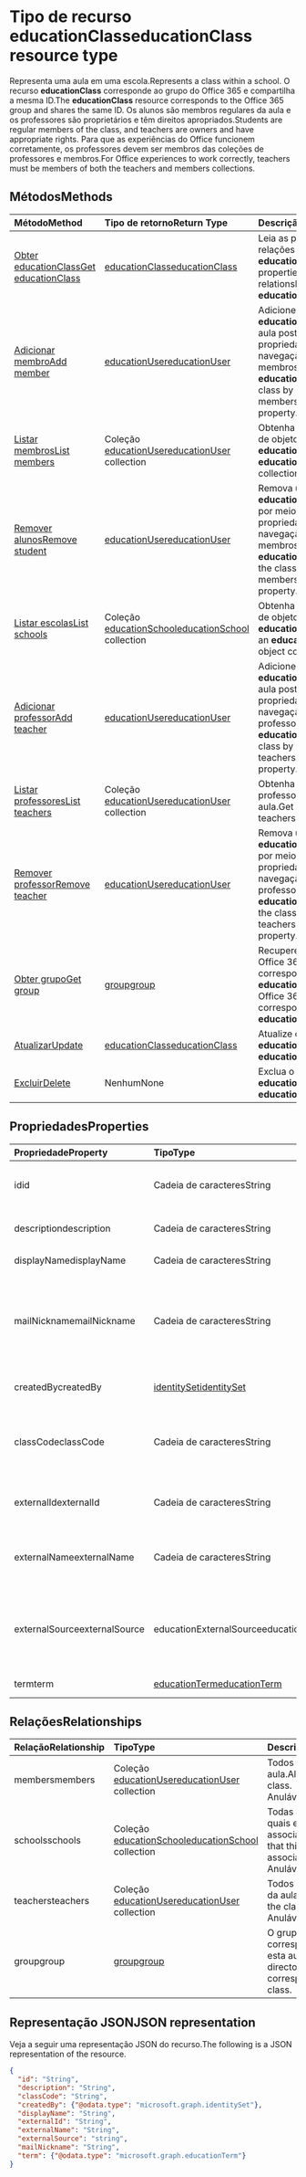 # <a name="educationclass-resource-type"></a><span data-ttu-id="1e419-101">Tipo de recurso educationClass</span><span class="sxs-lookup"><span data-stu-id="1e419-101">educationClass resource type</span></span>

<span data-ttu-id="1e419-102">Representa uma aula em uma escola.</span><span class="sxs-lookup"><span data-stu-id="1e419-102">Represents a class within a school.</span></span> <span data-ttu-id="1e419-103">O recurso **educationClass** corresponde ao grupo do Office 365 e compartilha a mesma ID.</span><span class="sxs-lookup"><span data-stu-id="1e419-103">The **educationClass** resource corresponds to the Office 365 group and shares the same ID.</span></span> <span data-ttu-id="1e419-104">Os alunos são membros regulares da aula e os professores são proprietários e têm direitos apropriados.</span><span class="sxs-lookup"><span data-stu-id="1e419-104">Students are regular members of the class, and teachers are owners and have appropriate rights.</span></span> <span data-ttu-id="1e419-105">Para que as experiências do Office funcionem corretamente, os professores devem ser membros das coleções de professores e membros.</span><span class="sxs-lookup"><span data-stu-id="1e419-105">For Office experiences to work correctly, teachers must be members of both the teachers and members collections.</span></span>  


## <a name="methods"></a><span data-ttu-id="1e419-106">Métodos</span><span class="sxs-lookup"><span data-stu-id="1e419-106">Methods</span></span>

| <span data-ttu-id="1e419-107">Método</span><span class="sxs-lookup"><span data-stu-id="1e419-107">Method</span></span>           | <span data-ttu-id="1e419-108">Tipo de retorno</span><span class="sxs-lookup"><span data-stu-id="1e419-108">Return Type</span></span>    |<span data-ttu-id="1e419-109">Descrição</span><span class="sxs-lookup"><span data-stu-id="1e419-109">Description</span></span>|
|:---------------|:--------|:----------|
|[<span data-ttu-id="1e419-110">Obter educationClass</span><span class="sxs-lookup"><span data-stu-id="1e419-110">Get educationClass</span></span>](../api/educationclass_get.md) | [<span data-ttu-id="1e419-111">educationClass</span><span class="sxs-lookup"><span data-stu-id="1e419-111">educationClass</span></span>](educationclass.md) |<span data-ttu-id="1e419-112">Leia as propriedades e relações de um objeto **educationClass**.</span><span class="sxs-lookup"><span data-stu-id="1e419-112">Read properties and relationships of an **educationClass** object.</span></span>|
|[<span data-ttu-id="1e419-113">Adicionar membro</span><span class="sxs-lookup"><span data-stu-id="1e419-113">Add member</span></span>](../api/educationclass_post_members.md) |[<span data-ttu-id="1e419-114">educationUser</span><span class="sxs-lookup"><span data-stu-id="1e419-114">educationUser</span></span>](educationuser.md)| <span data-ttu-id="1e419-115">Adicione um novo **educationUser** para a aula postando na propriedade de navegação de membros.</span><span class="sxs-lookup"><span data-stu-id="1e419-115">Add a new **educationUser** for the class by posting to the members navigation property.</span></span>|
|[<span data-ttu-id="1e419-116">Listar membros</span><span class="sxs-lookup"><span data-stu-id="1e419-116">List members</span></span>](../api/educationclass_list_members.md) |<span data-ttu-id="1e419-117">Coleção [educationUser](educationuser.md)</span><span class="sxs-lookup"><span data-stu-id="1e419-117">[educationUser](educationuser.md) collection</span></span>| <span data-ttu-id="1e419-118">Obtenha uma coleção de objetos **educationUser**.</span><span class="sxs-lookup"><span data-stu-id="1e419-118">Get an **educationUser** object collection.</span></span>|
|[<span data-ttu-id="1e419-119">Remover alunos</span><span class="sxs-lookup"><span data-stu-id="1e419-119">Remove student</span></span>](../api/educationclass_delete_members.md) |[<span data-ttu-id="1e419-120">educationUser</span><span class="sxs-lookup"><span data-stu-id="1e419-120">educationUser</span></span>](educationuser.md)| <span data-ttu-id="1e419-121">Remova um **educationUser** da aula por meio da propriedade de navegação de membros.</span><span class="sxs-lookup"><span data-stu-id="1e419-121">Remove an **educationUser** from the class through the members navigation property.</span></span>|
|[<span data-ttu-id="1e419-122">Listar escolas</span><span class="sxs-lookup"><span data-stu-id="1e419-122">List schools</span></span>](../api/educationclass_list_schools.md) |<span data-ttu-id="1e419-123">Coleção [educationSchool](educationschool.md)</span><span class="sxs-lookup"><span data-stu-id="1e419-123">[educationSchool](educationschool.md) collection</span></span>| <span data-ttu-id="1e419-124">Obtenha uma coleção de objetos **educationSchool**.</span><span class="sxs-lookup"><span data-stu-id="1e419-124">Get an **educationSchool** object collection.</span></span>|
|[<span data-ttu-id="1e419-125">Adicionar professor</span><span class="sxs-lookup"><span data-stu-id="1e419-125">Add teacher</span></span>](../api/educationclass_post_teachers.md) |[<span data-ttu-id="1e419-126">educationUser</span><span class="sxs-lookup"><span data-stu-id="1e419-126">educationUser</span></span>](educationuser.md)| <span data-ttu-id="1e419-127">Adicione um novo **educationUser** para a aula postando na propriedade de navegação de professores.</span><span class="sxs-lookup"><span data-stu-id="1e419-127">Add a new **educationUser** for the class by posting to the teachers navigation property.</span></span>|
|[<span data-ttu-id="1e419-128">Listar professores</span><span class="sxs-lookup"><span data-stu-id="1e419-128">List teachers</span></span>](../api/educationclass_list_teachers.md) |<span data-ttu-id="1e419-129">Coleção [educationUser](educationuser.md)</span><span class="sxs-lookup"><span data-stu-id="1e419-129">[educationUser](educationuser.md) collection</span></span>| <span data-ttu-id="1e419-130">Obtenha uma lista de professores para a aula.</span><span class="sxs-lookup"><span data-stu-id="1e419-130">Get a list of teachers for the class.</span></span>|
|[<span data-ttu-id="1e419-131">Remover professor</span><span class="sxs-lookup"><span data-stu-id="1e419-131">Remove teacher</span></span>](../api/educationclass_delete_teachers.md) |[<span data-ttu-id="1e419-132">educationUser</span><span class="sxs-lookup"><span data-stu-id="1e419-132">educationUser</span></span>](educationuser.md)| <span data-ttu-id="1e419-133">Remova um **educationUser** da aula por meio da propriedade de navegação de professores.</span><span class="sxs-lookup"><span data-stu-id="1e419-133">Remove an **educationUser** from the class through the teachers navigation property.</span></span>|
|[<span data-ttu-id="1e419-134">Obter grupo</span><span class="sxs-lookup"><span data-stu-id="1e419-134">Get group</span></span>](../api/educationclass_get_group.md) |[<span data-ttu-id="1e419-135">group</span><span class="sxs-lookup"><span data-stu-id="1e419-135">group</span></span>](group.md)| <span data-ttu-id="1e419-136">Recupere o **group** do Office 365 que corresponde a essa **educationClass**.</span><span class="sxs-lookup"><span data-stu-id="1e419-136">Get the Office 365 **group** that corresponds to this **educationClass**.</span></span>|
|[<span data-ttu-id="1e419-137">Atualizar</span><span class="sxs-lookup"><span data-stu-id="1e419-137">Update</span></span>](../api/educationclass_update.md) | [<span data-ttu-id="1e419-138">educationClass</span><span class="sxs-lookup"><span data-stu-id="1e419-138">educationClass</span></span>](educationclass.md)    |<span data-ttu-id="1e419-139">Atualize o objeto **educationClass**.</span><span class="sxs-lookup"><span data-stu-id="1e419-139">Update **educationClass** object.</span></span> |
|[<span data-ttu-id="1e419-140">Excluir</span><span class="sxs-lookup"><span data-stu-id="1e419-140">Delete</span></span>](../api/educationclass_delete.md) | <span data-ttu-id="1e419-141">Nenhum</span><span class="sxs-lookup"><span data-stu-id="1e419-141">None</span></span> |<span data-ttu-id="1e419-142">Exclua o objeto **educationClass**.</span><span class="sxs-lookup"><span data-stu-id="1e419-142">Delete **educationClass** object.</span></span> |

## <a name="properties"></a><span data-ttu-id="1e419-143">Propriedades</span><span class="sxs-lookup"><span data-stu-id="1e419-143">Properties</span></span>
| <span data-ttu-id="1e419-144">Propriedade</span><span class="sxs-lookup"><span data-stu-id="1e419-144">Property</span></span>     | <span data-ttu-id="1e419-145">Tipo</span><span class="sxs-lookup"><span data-stu-id="1e419-145">Type</span></span>   |<span data-ttu-id="1e419-146">Descrição</span><span class="sxs-lookup"><span data-stu-id="1e419-146">Description</span></span>|
|:---------------|:--------|:----------|
|<span data-ttu-id="1e419-147">id</span><span class="sxs-lookup"><span data-stu-id="1e419-147">id</span></span>| <span data-ttu-id="1e419-148">Cadeia de caracteres</span><span class="sxs-lookup"><span data-stu-id="1e419-148">String</span></span>| <span data-ttu-id="1e419-149">O identificador exclusivo da aula.</span><span class="sxs-lookup"><span data-stu-id="1e419-149">Unique identifier for the class.</span></span>|
|<span data-ttu-id="1e419-150">description</span><span class="sxs-lookup"><span data-stu-id="1e419-150">description</span></span>|<span data-ttu-id="1e419-151">Cadeia de caracteres</span><span class="sxs-lookup"><span data-stu-id="1e419-151">String</span></span>| <span data-ttu-id="1e419-152">Descrição da aula.</span><span class="sxs-lookup"><span data-stu-id="1e419-152">Description of the class.</span></span>|
|<span data-ttu-id="1e419-153">displayName</span><span class="sxs-lookup"><span data-stu-id="1e419-153">displayName</span></span>|<span data-ttu-id="1e419-154">Cadeia de caracteres</span><span class="sxs-lookup"><span data-stu-id="1e419-154">String</span></span>| <span data-ttu-id="1e419-155">Nome da aula.</span><span class="sxs-lookup"><span data-stu-id="1e419-155">Name of the class.</span></span>|
|<span data-ttu-id="1e419-156">mailNickname</span><span class="sxs-lookup"><span data-stu-id="1e419-156">mailNickname</span></span>|<span data-ttu-id="1e419-157">Cadeia de caracteres</span><span class="sxs-lookup"><span data-stu-id="1e419-157">String</span></span>| <span data-ttu-id="1e419-158">Nome de email para enviar email a todos os membros, se essa propriedade estiver habilitada.</span><span class="sxs-lookup"><span data-stu-id="1e419-158">Mail name for sending email to all members, if this is enabled.</span></span> |
|<span data-ttu-id="1e419-159">createdBy</span><span class="sxs-lookup"><span data-stu-id="1e419-159">createdBy</span></span>|[<span data-ttu-id="1e419-160">identitySet</span><span class="sxs-lookup"><span data-stu-id="1e419-160">identitySet</span></span>](identityset.md)| <span data-ttu-id="1e419-161">Entidade que criou a aula</span><span class="sxs-lookup"><span data-stu-id="1e419-161">Entity who created the class</span></span> |
|<span data-ttu-id="1e419-162">classCode</span><span class="sxs-lookup"><span data-stu-id="1e419-162">classCode</span></span>|<span data-ttu-id="1e419-163">Cadeia de caracteres</span><span class="sxs-lookup"><span data-stu-id="1e419-163">String</span></span>| <span data-ttu-id="1e419-164">Código de aula usada pela escola para identificar a aula.</span><span class="sxs-lookup"><span data-stu-id="1e419-164">Class code used by the school to identify the class.</span></span>|
|<span data-ttu-id="1e419-165">externalId</span><span class="sxs-lookup"><span data-stu-id="1e419-165">externalId</span></span>|<span data-ttu-id="1e419-166">Cadeia de caracteres</span><span class="sxs-lookup"><span data-stu-id="1e419-166">String</span></span>| <span data-ttu-id="1e419-167">ID da aula no sistema de sincronização.</span><span class="sxs-lookup"><span data-stu-id="1e419-167">ID of the class from the syncing system.</span></span> |
|<span data-ttu-id="1e419-168">externalName</span><span class="sxs-lookup"><span data-stu-id="1e419-168">externalName</span></span>|<span data-ttu-id="1e419-169">Cadeia de caracteres</span><span class="sxs-lookup"><span data-stu-id="1e419-169">String</span></span>|<span data-ttu-id="1e419-170">Nome da aula no sistema de sincronização.</span><span class="sxs-lookup"><span data-stu-id="1e419-170">Name of the class in the syncing system.</span></span>|
|<span data-ttu-id="1e419-171">externalSource</span><span class="sxs-lookup"><span data-stu-id="1e419-171">externalSource</span></span>|<span data-ttu-id="1e419-172">educationExternalSource</span><span class="sxs-lookup"><span data-stu-id="1e419-172">educationExternalSource</span></span>| <span data-ttu-id="1e419-173">Como essa aula foi criada.</span><span class="sxs-lookup"><span data-stu-id="1e419-173">How this class was created.</span></span> <span data-ttu-id="1e419-174">Os valores possíveis são: `sis`, `manual`, `unknownFutureValue`.</span><span class="sxs-lookup"><span data-stu-id="1e419-174">The possible values are:</span></span>|
|<span data-ttu-id="1e419-175">term</span><span class="sxs-lookup"><span data-stu-id="1e419-175">term</span></span>|[<span data-ttu-id="1e419-176">educationTerm</span><span class="sxs-lookup"><span data-stu-id="1e419-176">educationTerm</span></span>](educationterm.md)|<span data-ttu-id="1e419-177">Termos dessa aula.</span><span class="sxs-lookup"><span data-stu-id="1e419-177">Term for this class.</span></span>|

## <a name="relationships"></a><span data-ttu-id="1e419-178">Relações</span><span class="sxs-lookup"><span data-stu-id="1e419-178">Relationships</span></span>
| <span data-ttu-id="1e419-179">Relação</span><span class="sxs-lookup"><span data-stu-id="1e419-179">Relationship</span></span> | <span data-ttu-id="1e419-180">Tipo</span><span class="sxs-lookup"><span data-stu-id="1e419-180">Type</span></span>   |<span data-ttu-id="1e419-181">Descrição</span><span class="sxs-lookup"><span data-stu-id="1e419-181">Description</span></span>|
|:---------------|:--------|:----------|
|<span data-ttu-id="1e419-182">members</span><span class="sxs-lookup"><span data-stu-id="1e419-182">members</span></span>|<span data-ttu-id="1e419-183">Coleção [educationUser](../resources/educationuser.md)</span><span class="sxs-lookup"><span data-stu-id="1e419-183">[educationUser](../resources/educationuser.md) collection</span></span>| <span data-ttu-id="1e419-184">Todos os usuários da aula.</span><span class="sxs-lookup"><span data-stu-id="1e419-184">All users in the class.</span></span> <span data-ttu-id="1e419-185">Anulável.</span><span class="sxs-lookup"><span data-stu-id="1e419-185">Nullable.</span></span>|
|<span data-ttu-id="1e419-186">schools</span><span class="sxs-lookup"><span data-stu-id="1e419-186">schools</span></span>|<span data-ttu-id="1e419-187">Coleção [educationSchool](../resources/educationschool.md)</span><span class="sxs-lookup"><span data-stu-id="1e419-187">[educationSchool](../resources/educationschool.md) collection</span></span>| <span data-ttu-id="1e419-188">Todas as escolas às quais essa aula está associada.</span><span class="sxs-lookup"><span data-stu-id="1e419-188">All schools that this class is associated with.</span></span> <span data-ttu-id="1e419-189">Anulável.</span><span class="sxs-lookup"><span data-stu-id="1e419-189">Nullable.</span></span>|
|<span data-ttu-id="1e419-190">teachers</span><span class="sxs-lookup"><span data-stu-id="1e419-190">teachers</span></span>|<span data-ttu-id="1e419-191">Coleção [educationUser](../resources/educationuser.md)</span><span class="sxs-lookup"><span data-stu-id="1e419-191">[educationUser](../resources/educationuser.md) collection</span></span>|  <span data-ttu-id="1e419-192">Todos os professores da aula.</span><span class="sxs-lookup"><span data-stu-id="1e419-192">All teachers in the class.</span></span> <span data-ttu-id="1e419-193">Anulável.</span><span class="sxs-lookup"><span data-stu-id="1e419-193">Nullable.</span></span>|
|<span data-ttu-id="1e419-194">group</span><span class="sxs-lookup"><span data-stu-id="1e419-194">group</span></span>|[<span data-ttu-id="1e419-195">group</span><span class="sxs-lookup"><span data-stu-id="1e419-195">group</span></span>](../resources/group.md)| <span data-ttu-id="1e419-196">O grupo de diretório correspondente a esta aula.</span><span class="sxs-lookup"><span data-stu-id="1e419-196">The directory group corresponding to this class.</span></span>|

## <a name="json-representation"></a><span data-ttu-id="1e419-197">Representação JSON</span><span class="sxs-lookup"><span data-stu-id="1e419-197">JSON representation</span></span>

<span data-ttu-id="1e419-198">Veja a seguir uma representação JSON do recurso.</span><span class="sxs-lookup"><span data-stu-id="1e419-198">The following is a JSON representation of the resource.</span></span>

<!--{
  "blockType": "resource",
  "optionalProperties": [],
  "keyProperty": "id",
  "baseType": "microsoft.graph.entity",
  "@odata.type": "microsoft.graph.educationClass"
}-->

```json
{
  "id": "String",
  "description": "String",
  "classCode": "String",
  "createdBy": {"@odata.type": "microsoft.graph.identitySet"},
  "displayName": "String",
  "externalId": "String",
  "externalName": "String",
  "externalSource": "string",
  "mailNickname": "String",
  "term": {"@odata.type": "microsoft.graph.educationTerm"}
}

```

<!-- uuid: 8fcb5dbc-d5aa-4681-8e31-b001d5168d79
2015-10-25 14:57:30 UTC -->
<!-- {
  "type": "#page.annotation",
  "description": "educationClass resource",
  "keywords": "",
  "section": "documentation",
  "tocPath": ""
}-->
